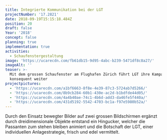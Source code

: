 ```yaml
---
title: Integrierte Kommunikation bei der LGT
projectNumber: '17.2821'
date: 2018-09-19T15:15:18.484Z
position: 20
draft: false
Year: '2018'
concept: false
planning: true
implementation: true
activities:
  - Schaufenstergestaltung
image: 'https://ucarecdn.com/fb61db15-9d95-4abc-b239-5471df8c8a27/'
imageAlt: ''
teaser: >-
  Mit dem grossen Schaufenster am Flughafen Zürich führt LGT ihre Kampagne
  konsequent weiter
projectpictures:
  - 'https://ucarecdn.com/a1bf6663-8f8e-4e39-87c3-5724ab7d5266/'
  - 'https://ucarecdn.com/8b9cb284-60b1-430e-ac2d-b1bdfde44d05/'
  - 'https://ucarecdn.com/4a4b40ae-74c1-4b6d-add3-da46fe5f440a/'
  - 'https://ucarecdn.com/431d5192-5542-4703-bc1a-f97e5980b52a/'
---
```

Durch den Einsatz bewegter Bilder auf zwei grossen Bildschirmen ergänzt durch dreidimensionale Objekte entstand ein Hingucker, welcher die Passanten zum stehen bleiben animiert und die Botschaft der LGT, einer individuellen Anlagestrategie, frisch und edel vermittelt.
